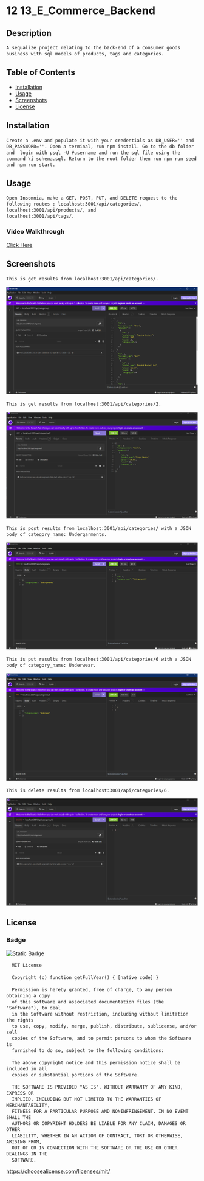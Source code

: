
  # 12 13_E_Commerce_Backend

  ## Description

    A sequalize project relating to the back-end of a consumer goods business with sql models of products, tags and categories.


  ## Table of Contents 

  - [Installation](#installation)
  - [Usage](#usage)
  - [Screenshots](#screenshots)
  - [License](#license)

  ## Installation

    Create a .env and populate it with your credentials as DB_USER='' and DB_PASSWORD=''. Open a terminal, run npm install. Go to the db folder and  login with psql -U #username and run the sql file using the command \i schema.sql. Return to the root folder then run npm run seed and npm run start.

  ## Usage

    Open Insomnia, make a GET, POST, PUT, and DELETE request to the following routes : localhost:3001/api/categories/, localhost:3001/api/products/, and 
    localhost:3001/api/tags/.

  ### Video Walkthrough
  
  [Click Here](https://youtu.be/W4zNVd-dsnQ)
  
  ## Screenshots

    This is get results from localhost:3001/api/categories/.
  ![A Screenshot of the GET request](./assets/get_categories.png)

    This is get results from localhost:3001/api/categories/2.
  ![A Screenshot of the GET request with a param](./assets/get_one_categories.png)

    This is post results from localhost:3001/api/categories/ with a JSON body of category_name: Undergarments.
  ![A Screenshot of the POST request](./assets/post.png)

    This is put results from localhost:3001/api/categories/6 with a JSON body of category_name: Underwear.
  ![A Screenshot of the PUT request](./assets/put.png)

    This is delete results from localhost:3001/api/categories/6.
  ![A Screenshot of the DELETE request](./assets/delete.png)

  ## License 
  ### Badge 
  ![Static Badge](https://img.shields.io/badge/MIT-license-blue)

    
      MIT License

      Copyright (c) function getFullYear() { [native code] } 
      
      Permission is hereby granted, free of charge, to any person obtaining a copy
      of this software and associated documentation files (the "Software"), to deal
      in the Software without restriction, including without limitation the rights
      to use, copy, modify, merge, publish, distribute, sublicense, and/or sell
      copies of the Software, and to permit persons to whom the Software is
      furnished to do so, subject to the following conditions:
      
      The above copyright notice and this permission notice shall be included in all
      copies or substantial portions of the Software.
      
      THE SOFTWARE IS PROVIDED "AS IS", WITHOUT WARRANTY OF ANY KIND, EXPRESS OR
      IMPLIED, INCLUDING BUT NOT LIMITED TO THE WARRANTIES OF MERCHANTABILITY,
      FITNESS FOR A PARTICULAR PURPOSE AND NONINFRINGEMENT. IN NO EVENT SHALL THE
      AUTHORS OR COPYRIGHT HOLDERS BE LIABLE FOR ANY CLAIM, DAMAGES OR OTHER
      LIABILITY, WHETHER IN AN ACTION OF CONTRACT, TORT OR OTHERWISE, ARISING FROM,
      OUT OF OR IN CONNECTION WITH THE SOFTWARE OR THE USE OR OTHER DEALINGS IN THE
      SOFTWARE.
      

  https://choosealicense.com/licenses/mit/
  

  
